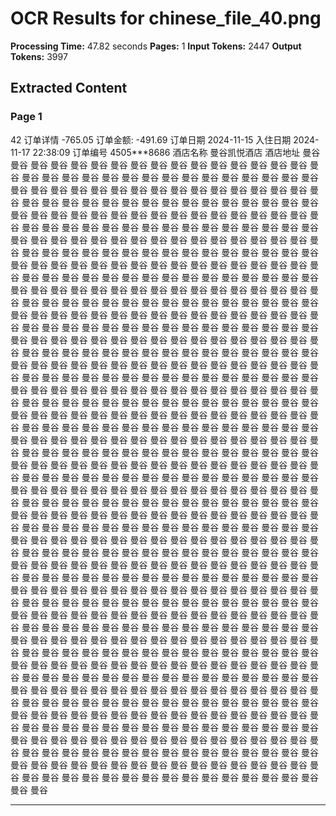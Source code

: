 # OCR Results for chinese_file_40.png

**Processing Time:** 47.82 seconds
**Pages:** 1
**Input Tokens:** 2447
**Output Tokens:** 3997

## Extracted Content

### Page 1

42 订单详情 -765.05 订单金额: -491.69 订单日期 2024-11-15 入住日期 2024-11-17 22:38:09 订单编号 4505***8686 酒店名称 曼谷凯悦酒店 酒店地址 曼谷 曼谷 曼谷 曼谷 曼谷 曼谷 曼谷 曼谷 曼谷 曼谷 曼谷 曼谷 曼谷 曼谷 曼谷 曼谷 曼谷 曼谷 曼谷 曼谷 曼谷 曼谷 曼谷 曼谷 曼谷 曼谷 曼谷 曼谷 曼谷 曼谷 曼谷 曼谷 曼谷 曼谷 曼谷 曼谷 曼谷 曼谷 曼谷 曼谷 曼谷 曼谷 曼谷 曼谷 曼谷 曼谷 曼谷 曼谷 曼谷 曼谷 曼谷 曼谷 曼谷 曼谷 曼谷 曼谷 曼谷 曼谷 曼谷 曼谷 曼谷 曼谷 曼谷 曼谷 曼谷 曼谷 曼谷 曼谷 曼谷 曼谷 曼谷 曼谷 曼谷 曼谷 曼谷 曼谷 曼谷 曼谷 曼谷 曼谷 曼谷 曼谷 曼谷 曼谷 曼谷 曼谷 曼谷 曼谷 曼谷 曼谷 曼谷 曼谷 曼谷 曼谷 曼谷 曼谷 曼谷 曼谷 曼谷 曼谷 曼谷 曼谷 曼谷 曼谷 曼谷 曼谷 曼谷 曼谷 曼谷 曼谷 曼谷 曼谷 曼谷 曼谷 曼谷 曼谷 曼谷 曼谷 曼谷 曼谷 曼谷 曼谷 曼谷 曼谷 曼谷 曼谷 曼谷 曼谷 曼谷 曼谷 曼谷 曼谷 曼谷 曼谷 曼谷 曼谷 曼谷 曼谷 曼谷 曼谷 曼谷 曼谷 曼谷 曼谷 曼谷 曼谷 曼谷 曼谷 曼谷 曼谷 曼谷 曼谷 曼谷 曼谷 曼谷 曼谷 曼谷 曼谷 曼谷 曼谷 曼谷 曼谷 曼谷 曼谷 曼谷 曼谷 曼谷 曼谷 曼谷 曼谷 曼谷 曼谷 曼谷 曼谷 曼谷 曼谷 曼谷 曼谷 曼谷 曼谷 曼谷 曼谷 曼谷 曼谷 曼谷 曼谷 曼谷 曼谷 曼谷 曼谷 曼谷 曼谷 曼谷 曼谷 曼谷 曼谷 曼谷 曼谷 曼谷 曼谷 曼谷 曼谷 曼谷 曼谷 曼谷 曼谷 曼谷 曼谷 曼谷 曼谷 曼谷 曼谷 曼谷 曼谷 曼谷 曼谷 曼谷 曼谷 曼谷 曼谷 曼谷 曼谷 曼谷 曼谷 曼谷 曼谷 曼谷 曼谷 曼谷 曼谷 曼谷 曼谷 曼谷 曼谷 曼谷 曼谷 曼谷 曼谷 曼谷 曼谷 曼谷 曼谷 曼谷 曼谷 曼谷 曼谷 曼谷 曼谷 曼谷 曼谷 曼谷 曼谷 曼谷 曼谷 曼谷 曼谷 曼谷 曼谷 曼谷 曼谷 曼谷 曼谷 曼谷 曼谷 曼谷 曼谷 曼谷 曼谷 曼谷 曼谷 曼谷 曼谷 曼谷 曼谷 曼谷 曼谷 曼谷 曼谷 曼谷 曼谷 曼谷 曼谷 曼谷 曼谷 曼谷 曼谷 曼谷 曼谷 曼谷 曼谷 曼谷 曼谷 曼谷 曼谷 曼谷 曼谷 曼谷 曼谷 曼谷 曼谷 曼谷 曼谷 曼谷 曼谷 曼谷 曼谷 曼谷 曼谷 曼谷 曼谷 曼谷 曼谷 曼谷 曼谷 曼谷 曼谷 曼谷 曼谷 曼谷 曼谷 曼谷 曼谷 曼谷 曼谷 曼谷 曼谷 曼谷 曼谷 曼谷 曼谷 曼谷 曼谷 曼谷 曼谷 曼谷 曼谷 曼谷 曼谷 曼谷 曼谷 曼谷 曼谷 曼谷 曼谷 曼谷 曼谷 曼谷 曼谷 曼谷 曼谷 曼谷 曼谷 曼谷 曼谷 曼谷 曼谷 曼谷 曼谷 曼谷 曼谷 曼谷 曼谷 曼谷 曼谷 曼谷 曼谷 曼谷 曼谷 曼谷 曼谷 曼谷 曼谷 曼谷 曼谷 曼谷 曼谷 曼谷 曼谷 曼谷 曼谷 曼谷 曼谷 曼谷 曼谷 曼谷 曼谷 曼谷 曼谷 曼谷 曼谷 曼谷 曼谷 曼谷 曼谷 曼谷 曼谷 曼谷 曼谷 曼谷 曼谷 曼谷 曼谷 曼谷 曼谷 曼谷 曼谷 曼谷 曼谷 曼谷 曼谷 曼谷 曼谷 曼谷 曼谷 曼谷 曼谷 曼谷 曼谷 曼谷 曼谷 曼谷 曼谷 曼谷 曼谷 曼谷 曼谷 曼谷 曼谷 曼谷 曼谷 曼谷 曼谷 曼谷 曼谷 曼谷 曼谷 曼谷 曼谷 曼谷 曼谷 曼谷 曼谷 曼谷 曼谷 曼谷 曼谷 曼谷 曼谷 曼谷 曼谷 曼谷 曼谷 曼谷 曼谷 曼谷 曼谷 曼谷 曼谷 曼谷 曼谷 曼谷 曼谷 曼谷 曼谷 曼谷 曼谷 曼谷 曼谷 曼谷 曼谷 曼谷 曼谷 曼谷 曼谷 曼谷 曼谷 曼谷 曼谷 曼谷 曼谷 曼谷 曼谷 曼谷 曼谷 曼谷 曼谷 曼谷 曼谷 曼谷 曼谷 曼谷 曼谷 曼谷 曼谷 曼谷 曼谷 曼谷 曼谷 曼谷 曼谷 曼谷 曼谷 曼谷 曼谷 曼谷 曼谷 曼谷 曼谷 曼谷 曼谷 曼谷 曼谷 曼谷 曼谷 曼谷 曼谷 曼谷 曼谷 曼谷 曼谷 曼谷 曼谷 曼谷 曼谷 曼谷 曼谷 曼谷 曼谷 曼谷 曼谷 曼谷 曼谷 曼谷 曼谷 曼谷 曼谷 曼谷 曼谷 曼谷 曼谷 曼谷 曼谷 曼谷 曼谷 曼谷 曼谷 曼谷 曼谷 曼谷 曼谷 曼谷 曼谷 曼谷 曼谷 曼谷 曼谷 曼谷 曼谷 曼谷 曼谷 曼谷 曼谷 曼谷 曼谷 曼谷 曼谷 曼谷 曼谷 曼谷 曼谷 曼谷 曼谷 曼谷 曼谷 曼谷 曼谷 曼谷 曼谷 曼谷 曼谷 曼谷 曼谷 曼谷 曼谷 曼谷 曼谷 曼谷 曼谷 曼谷 曼谷 曼谷 曼谷 曼谷 曼谷 曼谷 曼谷 曼谷 曼谷 曼谷 曼谷 曼谷 曼谷 曼谷 曼谷 曼谷 曼谷 曼谷 曼谷 曼谷 曼谷 曼谷 曼谷 曼谷 曼谷 曼谷 曼谷 曼谷 曼谷 曼谷 曼谷 曼谷 曼谷 曼谷 曼谷 曼谷 曼谷 曼谷 曼谷 曼谷 曼谷 曼谷 曼谷 曼谷 曼谷 曼谷 曼谷 曼谷 曼谷 曼谷 曼谷 曼谷 曼谷 曼谷 曼谷 曼谷 曼谷 曼谷 曼谷 曼谷 曼谷 曼谷 曼谷 曼谷 曼谷 曼谷 曼谷 曼谷 曼谷 曼谷 曼谷 曼谷 曼谷 曼谷 曼谷 曼谷 曼谷 曼谷 曼谷 曼谷 曼谷 曼谷 曼谷 曼谷 曼谷 曼谷 曼谷 曼谷 曼谷 曼谷 曼谷 曼谷 曼谷 曼谷 曼谷 曼谷 曼谷 曼谷 曼谷 曼谷 曼谷 曼谷 曼谷 曼谷 曼谷 曼谷 曼谷 曼谷 曼谷 曼谷 曼谷 曼谷 曼谷 曼谷 曼谷 曼谷 曼谷 曼谷 曼谷 曼谷 曼谷 曼谷 曼谷 曼谷 曼谷 曼谷 曼谷 曼谷 曼谷 曼谷 曼谷 曼谷 曼谷 曼谷 曼谷 曼谷 曼谷 曼谷 曼谷 曼谷 曼谷 曼谷 曼谷 曼谷 曼谷 曼谷 曼谷 曼谷 曼谷 曼谷 曼谷 曼谷 曼谷 曼谷 曼谷 曼谷 曼谷 曼谷 曼谷 曼谷 曼谷 曼谷 曼谷 曼谷 曼谷 曼谷 曼谷 曼谷 曼谷 曼谷 曼谷 曼谷 曼谷 曼谷 曼谷 曼谷 曼谷 曼谷 曼谷 曼谷 曼谷 曼谷 曼谷 曼谷 曼谷 曼谷 曼谷 曼谷 曼谷 

---

